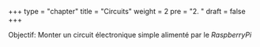 +++
type = "chapter"
title = "Circuits"
weight = 2
pre = "2. "
draft = false
+++

Objectif: Monter un circuit électronique simple alimenté par le _RaspberryPi_
